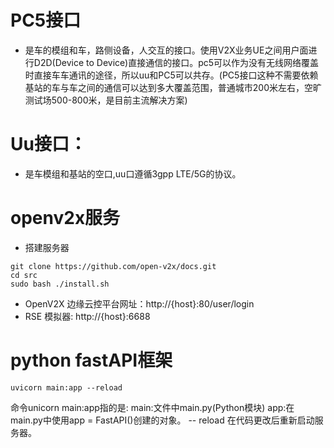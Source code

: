 # PC5接口
- 是车的模组和车，路侧设备，人交互的接口。使用V2X业务UE之间用户面进行D2D(Device to Device)直接通信的接口。pc5可以作为没有无线网络覆盖时直接车车通讯的途径，所以uu和PC5可以共存。(PC5接口这种不需要依赖基站的车与车之间的通信可以达到多大覆盖范围，普通城市200米左右，空旷测试场500-800米，是目前主流解决方案)
# Uu接口：
- 是车模组和基站的空口,uu口遵循3gpp LTE/5G的协议。

# openv2x服务
- 搭建服务器
```
git clone https://github.com/open-v2x/docs.git
cd src
sudo bash ./install.sh
```

- OpenV2X 边缘云控平台网址：http://{host}:80/user/login 
- RSE 模拟器: http://{host}:6688

# python fastAPI框架
```
uvicorn main:app --reload
```
命令unicorn main:app指的是:
	main:文件中main.py(Python模块)
	app:在main.py中使用app = FastAPI()创建的对象。
	-- reload 在代码更改后重新启动服务器。

